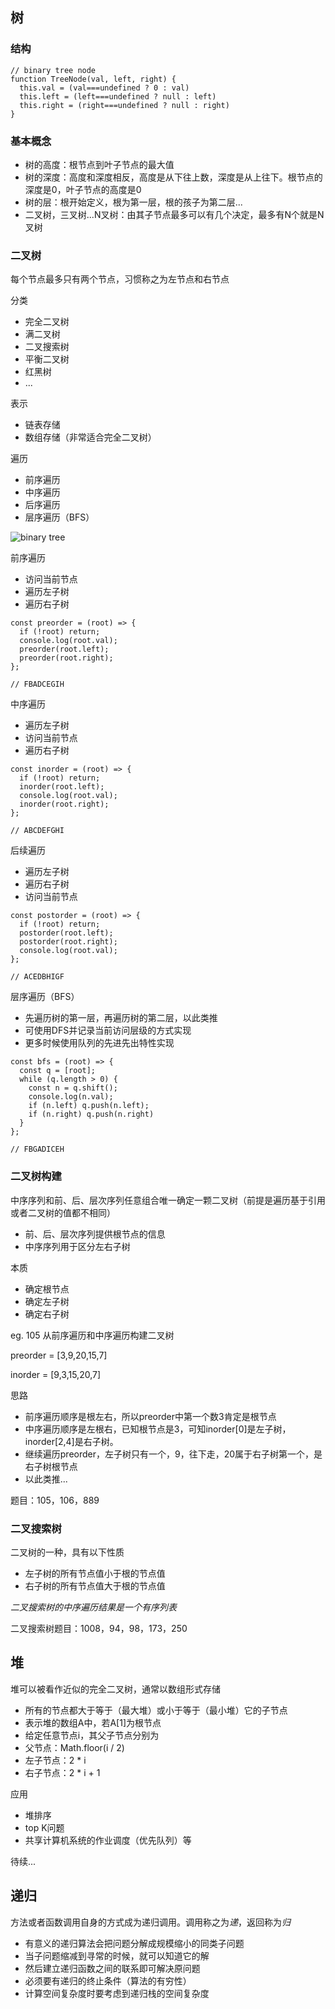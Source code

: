 ## 树

### 结构
```
// binary tree node
function TreeNode(val, left, right) {
  this.val = (val===undefined ? 0 : val)
  this.left = (left===undefined ? null : left)
  this.right = (right===undefined ? null : right)
}
```

### 基本概念
* 树的高度：根节点到叶子节点的最大值
* 树的深度：高度和深度相反，高度是从下往上数，深度是从上往下。根节点的深度是0，叶子节点的高度是0
* 树的层：根开始定义，根为第一层，根的孩子为第二层...
* 二叉树，三叉树...N叉树：由其子节点最多可以有几个决定，最多有N个就是N叉树

### 二叉树
每个节点最多只有两个节点，习惯称之为左节点和右节点

分类
* 完全二叉树
* 满二叉树
* 二叉搜索树
* 平衡二叉树
* 红黑树
* ...

表示
* 链表存储
* 数组存储（非常适合完全二叉树）

遍历
* 前序遍历
* 中序遍历
* 后序遍历
* 层序遍历（BFS）

![binary tree](./binary-tree.png)

前序遍历
* 访问当前节点
* 遍历左子树
* 遍历右子树
```
const preorder = (root) => {
  if (!root) return;
  console.log(root.val);
  preorder(root.left);
  preorder(root.right);
};

// FBADCEGIH
```

中序遍历
* 遍历左子树
* 访问当前节点
* 遍历右子树
```
const inorder = (root) => {
  if (!root) return;
  inorder(root.left);
  console.log(root.val);
  inorder(root.right);
};

// ABCDEFGHI
```

后续遍历
* 遍历左子树
* 遍历右子树
* 访问当前节点
```
const postorder = (root) => {
  if (!root) return;
  postorder(root.left);
  postorder(root.right);
  console.log(root.val);
};

// ACEDBHIGF
```

层序遍历（BFS）
* 先遍历树的第一层，再遍历树的第二层，以此类推
* 可使用DFS并记录当前访问层级的方式实现
* 更多时候使用队列的先进先出特性实现
```
const bfs = (root) => {
  const q = [root];
  while (q.length > 0) {
    const n = q.shift();
    console.log(n.val);
    if (n.left) q.push(n.left);
    if (n.right) q.push(n.right)
  }
};

// FBGADICEH
```

### 二叉树构建
中序序列和前、后、层次序列任意组合唯一确定一颗二叉树（前提是遍历基于引用或者二叉树的值都不相同）
* 前、后、层次序列提供根节点的信息
* 中序序列用于区分左右子树

本质
* 确定根节点
* 确定左子树
* 确定右子树

eg. 105 从前序遍历和中序遍历构建二叉树

preorder = [3,9,20,15,7]

inorder = [9,3,15,20,7]

思路
* 前序遍历顺序是根左右，所以preorder中第一个数3肯定是根节点
* 中序遍历顺序是左根右，已知根节点是3，可知inorder[0]是左子树，inorder[2,4]是右子树。
* 继续遍历preorder，左子树只有一个，9，往下走，20属于右子树第一个，是右子树根节点
* 以此类推...

题目：105，106，889
 
 ### 二叉搜索树
 二叉树的一种，具有以下性质
 * 左子树的所有节点值小于根的节点值
 * 右子树的所有节点值大于根的节点值
 
 *二叉搜索树的中序遍历结果是一个有序列表*
 
 二叉搜索树题目：1008，94，98，173，250
 
 ## 堆
 堆可以被看作近似的完全二叉树，通常以数组形式存储
* 所有的节点都大于等于（最大堆）或小于等于（最小堆）它的子节点
* 表示堆的数组A中，若A[1]为根节点
* 给定任意节点i，其父子节点分别为
* 父节点：Math.floor(i / 2)
* 左子节点：2 * i
* 右子节点：2 * i + 1

应用
* 堆排序
* top K问题
* 共享计算机系统的作业调度（优先队列）等

待续...

## 递归
方法或者函数调用自身的方式成为递归调用。调用称之为*递*，返回称为*归*

* 有意义的递归算法会把问题分解成规模缩小的同类子问题
* 当子问题缩减到寻常的时候，就可以知道它的解
* 然后建立递归函数之间的联系即可解决原问题
* 必须要有递归的终止条件（算法的有穷性）
* 计算空间复杂度时要考虑到递归栈的空间复杂度

